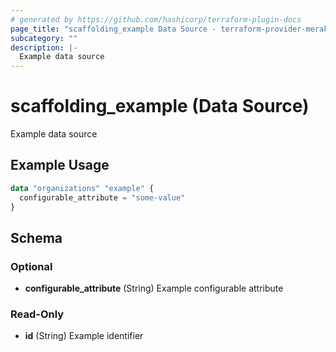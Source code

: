 ```yaml
---
# generated by https://github.com/hashicorp/terraform-plugin-docs
page_title: "scaffolding_example Data Source - terraform-provider-meraki"
subcategory: ""
description: |-
  Example data source
---
```


# scaffolding_example (Data Source)

Example data source

## Example Usage

```terraform
data "organizations" "example" {
  configurable_attribute = "some-value"
}
```

<!-- schema generated by tfplugindocs -->
## Schema

### Optional

- **configurable_attribute** (String) Example configurable attribute

### Read-Only

- **id** (String) Example identifier


